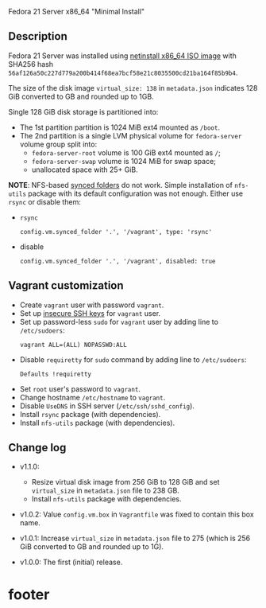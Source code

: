 
Fedora 21 Server x86_64 "Minimal Install"

## Description ##

Fedora 21 Server was installed using [netinstall x86_64 ISO image][1] with
SHA256 hash `56af126a50c227d779a200b414f68ea7bcf58e21c8035500cd21ba164f85b9b4`.

The size of the disk image `virtual_size: 138` in `metadata.json` indicates
128 GiB converted to GB and rounded up to 1GB.

Single 128 GiB disk storage is partitioned into:
  * The 1st partition partition is 1024 MiB ext4 mounted as `/boot`.
  * The 2nd partition is a single LVM physical volume for `fedora-server`
    volume group split into:
    * `fedora-server-root` volume is 100 GiB ext4 mounted as `/`;
    * `fedora-server-swap` volume is 1024 MiB for swap space;
    * unallocated space with 25+ GiB.

**NOTE**: NFS-based [synced folders][3] do not work.
Simple installation of `nfs-utils` package with its default configuration
was not enough. Either use `rsync` or disable them:
  * `rsync`
    ```
    config.vm.synced_folder '.', '/vagrant', type: 'rsync'
    ```
  * disable
    ```
    config.vm.synced_folder '.', '/vagrant', disabled: true
    ```

## Vagrant customization ##

* Create `vagrant` user with password `vagrant`.
* Set up [insecure SSH keys][2] for `vagrant` user.
* Set up  password-less `sudo` for `vagrant` user by adding line
  to `/etc/sudoers`:
  ```
  vagrant ALL=(ALL) NOPASSWD:ALL
  ```
* Disable `requiretty` for `sudo` command by adding line
  to `/etc/sudoers`:
  ```
  Defaults !requiretty
  ```
* Set `root` user's password to `vagrant`.
* Change hostname `/etc/hostname` to `vagrant`.
* Disable `UseDNS` in SSH server (`/etc/ssh/sshd_config`).
* Install `rsync` package (with dependencies).
* Install `nfs-utils` package (with dependencies).

## Change log ##

* v1.1.0:
  * Resize virtual disk image from 256 GiB to 128 GiB and
    set `virtual_size` in `metadata.json` file to 238 GB.
  * Install `nfs-utils` package with dependencies.

* v1.0.2:
  Value `config.vm.box` in `Vagrantfile` was fixed to contain this box name.

* v1.0.1:
  Increase `virtual_size` in `metadata.json` file to 275 (which is
  256 GiB converted to GB and rounded up to 1G).

* v1.0.0:
  The first (initial) release.

# footer #

[1]: http://download.fedoraproject.org/pub/fedora/linux/releases/21/Server/x86_64/iso/Fedora-Server-netinst-x86_64-21.iso
[2]: https://github.com/mitchellh/vagrant/tree/master/keys
[3]: http://docs.vagrantup.com/v2/synced-folders/

